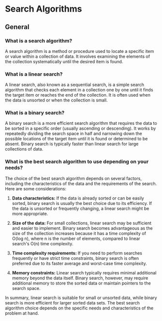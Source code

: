 # Search Algorithms

## General

### What is a search algorithm?
A search algorithm is a method or procedure used to locate a specific item or value within a collection of data. It involves examining the elements of the collection systematically until the desired item is found.

### What is a linear search?
A linear search, also known as a sequential search, is a simple search algorithm that checks each element in a collection one by one until it finds the target item or reaches the end of the collection. It is often used when the data is unsorted or when the collection is small.

### What is a binary search?
A binary search is a more efficient search algorithm that requires the data to be sorted in a specific order (usually ascending or descending). It works by repeatedly dividing the search space in half and narrowing down the possible locations of the target item until it is found or determined to be absent. Binary search is typically faster than linear search for large collections of data.

### What is the best search algorithm to use depending on your needs?
The choice of the best search algorithm depends on several factors, including the characteristics of the data and the requirements of the search. Here are some considerations:

1. **Data characteristics:** If the data is already sorted or can be easily sorted, binary search is usually the best choice due to its efficiency. If the data is unsorted or frequently changing, a linear search might be more appropriate.

2. **Size of the data:** For small collections, linear search may be sufficient and easier to implement. Binary search becomes advantageous as the size of the collection increases because it has a time complexity of O(log n), where n is the number of elements, compared to linear search's O(n) time complexity.

3. **Time complexity requirements:** If you need to perform searches frequently or have strict time constraints, binary search is often preferred due to its faster average and worst-case time complexity.

4. **Memory constraints:** Linear search typically requires minimal additional memory beyond the data itself. Binary search, however, may require additional memory to store the sorted data or maintain pointers to the search space.

In summary, linear search is suitable for small or unsorted data, while binary search is more efficient for larger sorted data sets. The best search algorithm choice depends on the specific needs and characteristics of the problem at hand.
